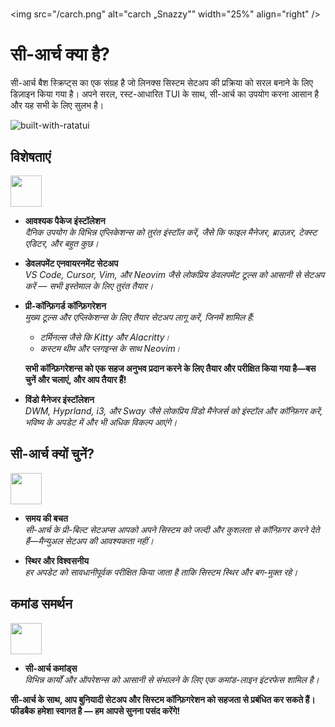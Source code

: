<h1></h1>

<img
  src="/carch.png"
  alt="carch „Snazzy""
  width="25%"
  align="right"
 />

<h1>सी-आर्च क्या है?</h1>

सी-आर्च बैश स्क्रिप्ट्स का एक संग्रह है जो लिनक्स सिस्टम सेटअप की प्रक्रिया को सरल बनाने के लिए डिज़ाइन किया गया है। अपने सरल, रस्ट-आधारित TUI के साथ, सी-आर्च का उपयोग करना आसान है और यह सभी के लिए सुलभ है।

![built-with-ratatui](https://img.shields.io/badge/BUILT%20WITH-RATATUI-94e2d5?style=for-the-badge&logo=rust&logoColor=89dceb&labelColor=171b22)

## विशेषताएं
<img src="https://img.icons8.com/?size=80&id=vSx5PNyFqTTo&format=png" width="50" /> 

- **आवश्यक पैकेज इंस्टॉलेशन**  
  *दैनिक उपयोग के विभिन्न एप्लिकेशन्स को तुरंत इंस्टॉल करें, जैसे कि फाइल मैनेजर, ब्राउज़र, टेक्स्ट एडिटर, और बहुत कुछ।*  

- **डेवलपमेंट एनवायरनमेंट सेटअप**  
  *VS Code, Cursor, Vim, और Neovim जैसे लोकप्रिय डेवलपमेंट टूल्स को आसानी से सेटअप करें — सभी इस्तेमाल के लिए तुरंत तैयार।*  

- **प्री-कॉन्फ़िगर्ड कॉन्फ़िगरेशन**  
  *मुख्य टूल्स और एप्लिकेशन्स के लिए तैयार सेटअप लागू करें, जिनमें शामिल हैं:*  
  
  - *टर्मिनल्स जैसे कि Kitty और Alacritty।*  
  - *कस्टम थीम और प्लगइन्स के साथ Neovim।*  
  
  **सभी कॉन्फ़िगरेशन्स को एक सहज अनुभव प्रदान करने के लिए तैयार और परीक्षित किया गया है—बस चुनें और चलाएं, और आप तैयार हैं!**

- **विंडो मैनेजर इंस्टॉलेशन**  
  *DWM, Hyprland, i3, और Sway जैसे लोकप्रिय विंडो मैनेजर्स को इंस्टॉल और कॉन्फ़िगर करें, भविष्य के अपडेट में और भी अधिक विकल्प आएंगे।*  

## सी-आर्च क्यों चुनें?
<img src="https://img.icons8.com/?size=80&id=111409&format=png" width="50" />

- **समय की बचत**  
  *सी-आर्च के प्री-बिल्ट सेटअप्स आपको अपने सिस्टम को जल्दी और कुशलता से कॉन्फ़िगर करने देते हैं—मैन्युअल सेटअप की आवश्यकता नहीं।*

- **स्थिर और विश्वसनीय**  
  *हर अपडेट को सावधानीपूर्वक परीक्षित किया जाता है ताकि सिस्टम स्थिर और बग-मुक्त रहे।*  

## कमांड समर्थन 
<img src="https://img.icons8.com/?size=80&id=114423&format=png" width="50" />

- **सी-आर्च कमांड्स**  
  *विभिन्न कार्यों और ऑपरेशन्स को आसानी से संभालने के लिए एक कमांड-लाइन इंटरफेस शामिल है।*  

**सी-आर्च के साथ, आप बुनियादी सेटअप और सिस्टम कॉन्फ़िगरेशन को सहजता से प्रबंधित कर सकते हैं। फीडबैक हमेशा स्वागत है — हम आपसे सुनना पसंद करेंगे!**